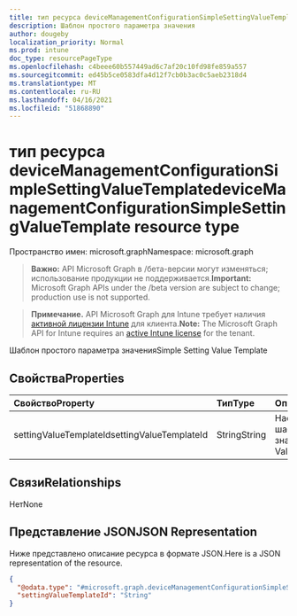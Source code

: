 ```yaml
---
title: тип ресурса deviceManagementConfigurationSimpleSettingValueTemplate
description: Шаблон простого параметра значения
author: dougeby
localization_priority: Normal
ms.prod: intune
doc_type: resourcePageType
ms.openlocfilehash: c4beee60b557449ad6c7af20c10fd98fe859a557
ms.sourcegitcommit: ed45b5ce0583dfa4d12f7cb0b3ac0c5aeb2318d4
ms.translationtype: MT
ms.contentlocale: ru-RU
ms.lasthandoff: 04/16/2021
ms.locfileid: "51868890"
---
```

# <a name="devicemanagementconfigurationsimplesettingvaluetemplate-resource-type"></a><span data-ttu-id="7ca5f-103">тип ресурса deviceManagementConfigurationSimpleSettingValueTemplate</span><span class="sxs-lookup"><span data-stu-id="7ca5f-103">deviceManagementConfigurationSimpleSettingValueTemplate resource type</span></span>

<span data-ttu-id="7ca5f-104">Пространство имен: microsoft.graph</span><span class="sxs-lookup"><span data-stu-id="7ca5f-104">Namespace: microsoft.graph</span></span>

> <span data-ttu-id="7ca5f-105">**Важно:** API Microsoft Graph в /бета-версии могут изменяться; использование продукции не поддерживается.</span><span class="sxs-lookup"><span data-stu-id="7ca5f-105">**Important:** Microsoft Graph APIs under the /beta version are subject to change; production use is not supported.</span></span>

> <span data-ttu-id="7ca5f-106">**Примечание.** API Microsoft Graph для Intune требует наличия [активной лицензии Intune](https://go.microsoft.com/fwlink/?linkid=839381) для клиента.</span><span class="sxs-lookup"><span data-stu-id="7ca5f-106">**Note:** The Microsoft Graph API for Intune requires an [active Intune license](https://go.microsoft.com/fwlink/?linkid=839381) for the tenant.</span></span>

<span data-ttu-id="7ca5f-107">Шаблон простого параметра значения</span><span class="sxs-lookup"><span data-stu-id="7ca5f-107">Simple Setting Value Template</span></span>

## <a name="properties"></a><span data-ttu-id="7ca5f-108">Свойства</span><span class="sxs-lookup"><span data-stu-id="7ca5f-108">Properties</span></span>
|<span data-ttu-id="7ca5f-109">Свойство</span><span class="sxs-lookup"><span data-stu-id="7ca5f-109">Property</span></span>|<span data-ttu-id="7ca5f-110">Тип</span><span class="sxs-lookup"><span data-stu-id="7ca5f-110">Type</span></span>|<span data-ttu-id="7ca5f-111">Описание</span><span class="sxs-lookup"><span data-stu-id="7ca5f-111">Description</span></span>|
|:---|:---|:---|
|<span data-ttu-id="7ca5f-112">settingValueTemplateId</span><span class="sxs-lookup"><span data-stu-id="7ca5f-112">settingValueTemplateId</span></span>|<span data-ttu-id="7ca5f-113">String</span><span class="sxs-lookup"><span data-stu-id="7ca5f-113">String</span></span>|<span data-ttu-id="7ca5f-114">Настройка кода шаблона значений</span><span class="sxs-lookup"><span data-stu-id="7ca5f-114">Setting Value Template Id</span></span>|

## <a name="relationships"></a><span data-ttu-id="7ca5f-115">Связи</span><span class="sxs-lookup"><span data-stu-id="7ca5f-115">Relationships</span></span>
<span data-ttu-id="7ca5f-116">Нет</span><span class="sxs-lookup"><span data-stu-id="7ca5f-116">None</span></span>

## <a name="json-representation"></a><span data-ttu-id="7ca5f-117">Представление JSON</span><span class="sxs-lookup"><span data-stu-id="7ca5f-117">JSON Representation</span></span>
<span data-ttu-id="7ca5f-118">Ниже представлено описание ресурса в формате JSON.</span><span class="sxs-lookup"><span data-stu-id="7ca5f-118">Here is a JSON representation of the resource.</span></span>
<!-- {
  "blockType": "resource",
  "@odata.type": "microsoft.graph.deviceManagementConfigurationSimpleSettingValueTemplate"
}
-->
``` json
{
  "@odata.type": "#microsoft.graph.deviceManagementConfigurationSimpleSettingValueTemplate",
  "settingValueTemplateId": "String"
}
```




